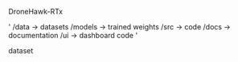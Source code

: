 DroneHawk-RTx

'        /data        -> datasets
        /models      -> trained weights
        /src         -> code
        /docs        -> documentation
        /ui          -> dashboard code
'

dataset
